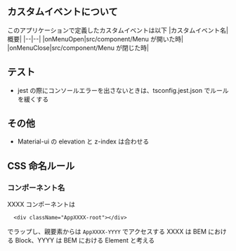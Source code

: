 ## カスタムイベントについて

このアプリケーションで定義したカスタムイベントは以下
|カスタムイベント名|概要|
|--|--|
|onMenuOpen|src/component/Menu が開いた時|
|onMenuClose|src/component/Menu が閉じた時|

## テスト

- jest の際にコンソールエラーを出さないときは、tsconfig.jest.json でルールを緩くする

## その他

- Material-ui の elevation と z-index は合わせる

## CSS 命名ルール

### コンポーネント名

XXXX コンポーネントは

```
  <div className="AppXXXX-root"></div>
```

でラップし、親要素からは `AppXXXX-YYYY` でアクセスする
XXXX は BEM における Block、YYYY は BEM における Element と考える
